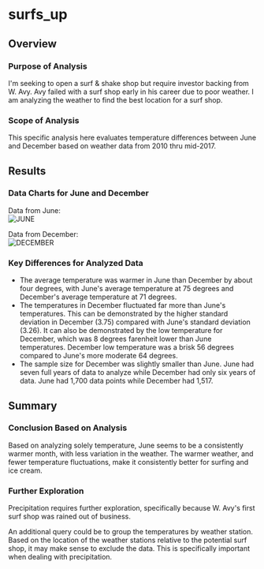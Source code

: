 # surfs_up

## Overview

### Purpose of Analysis
I'm seeking to open a surf & shake shop but require investor backing from W. Avy. Avy failed with a surf shop early in his career due to poor weather. I am analyzing the weather to find the best location for a surf shop. 

### Scope of Analysis
This specific analysis here evaluates temperature differences between June and December based on weather data from 2010 thru mid-2017.

## Results

### Data Charts for June and December
Data from June: <br>
![JUNE](https://user-images.githubusercontent.com/24308495/142962683-4d510376-6b22-4894-a1ba-f9770d7bcf3a.PNG)

Data from December: <br>
![DECEMBER](https://user-images.githubusercontent.com/24308495/142962721-1316caa4-3a6f-444c-89e4-a1d671b1ac22.PNG)

### Key Differences for Analyzed Data
* The average temperature was warmer in June than December by about four degrees, with June's average temperature at 75 degrees and December's average temperature at 71 degrees. 
* The temperatures in December fluctuated far more than June's temperatures. This can be demonstrated by the higher standard deviation in December (3.75) compared with June's standard deviation (3.26). It can also be demonstrated by the low temperature for December, which was 8 degrees farenheit lower than June temperatures. December low temperature was a brisk 56 degrees compared to June's more moderate 64 degrees.
* The sample size for December was slightly smaller than June. June had seven full years of data to analyze while December had only six years of data. June had 1,700 data points while December had 1,517.

## Summary

### Conclusion Based on Analysis
Based on analyzing solely temperature, June seems to be a consistently warmer month, with less variation in the weather. The warmer weather, and fewer temperature fluctuations, make it consistently better for surfing and ice cream.

### Further Exploration
Precipitation requires further exploration, specifically because W. Avy's first surf shop was rained out of business.

An additional query could be to group the temperatures by weather station. Based on the location of the weather stations relative to the potential surf shop, it may make sense to exclude the data. This is specifically important when dealing with precipitation.
